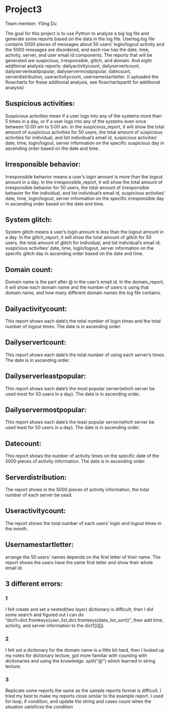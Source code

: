 # Project3
Team member: Yiling Du 

The goal for this project is to use Python to analyze a big log file and generate some reports based on the data in the log file. Userlog.log file contains 5000 pieces of messages about 50 users’ login/logout activity and the 5000 messages are disordered, and each row has the date, time, activity, server, and user email id components. The reports that will be generated are suspicious, irresponsible, glitch, and domain. And eight additional analysis reports: dailyactivitycount, dailyservertcount, dailyserverleastpopular, dailyservermostpopular, datecount, serverdistribution, useractivitycount, usernamestartletter. (I uploaded the flowcharts for these additional analysis, see flowchartspartII for additional analysis)
## Suspicious activities: 
Suspicious activities mean if a user logs into any of the systems more than 5 times in a day, or if a user logs into any of the systems even once between 12:00 am to 5:00 am. In the suspicious_report, it will show the total amount of suspicious activities for 50 users, the total amount of suspicious activities for individual, and list individual’s email id, suspicious activities’ date, time, login/logout, server information on the specific suspicious day in ascending order based on the date and time.
## Irresponsible behavior: 
Irresponsible behavior means a user’s login amount is more than the logout amount in a day. In the irresponsible_report, it will show the total amount of irresponsible behavior for 50 users, the total amount of irresponsible behavior for the individual, and list individual’s email id, suspicious activities’ date, time, login/logout, server information on the specific irresponsible day in ascending order based on the date and time.
## System glitch: 
System glitch means a user’s login amount is less than the logout amount in a day. In the glitch_report, it will show the total amount of glitch for 50 users, the total amount of glitch for individual, and list individual’s email id, suspicious activities’ date, time, login/logout, server information on the specific glitch day in ascending order based on the date and time.
## Domain count: 
Domain name is the part after @ in the user’s email id. In the domain_report, it will show each domain name and the number of users is using that domain name, and how many different domain names the log file contains.
## Dailyactivitycount: 
This report shows each date’s the total number of login times and the total number of logout times. The date is in ascending order.
## Dailyservertcount: 
This report shows each date’s the total number of using each server’s times. The date is in ascending order.
## Dailyserverleastpopular: 
This report shows each date’s the most popular server(which server be used most for 50 users in a day). The date is in ascending order.
## Dailyservermostpopular: 
This report shows each date’s the least popular server(which server be used least for 50 users in a day). The date is in ascending order.
## Datecount: 
This report shows the number of activity times on the specific date of the 5000 pieces of activity information. The date is in ascending order.
## Serverdistribution: 
The report shows in the 5000 pieces of activity information, the total number of each server be used.
## Useractivitycount: 
The report shows the total number of each users’ login and logout times in the month. 
## Usernamestartletter: 
arrange the 50 users’ names depends on the first letter of their name. The report shows the users have the same first letter and show their whole email id. 
## 3 different errors:
### 1 
I felt create and set a nested(two layer) dictionary is difficult, then I did some search and figured out I can do “dict1=dict.fromkeys(user_list,dict.fromkeys(date_list_sort))”, then add time, activity, and server information to the dict1[i][j].
### 2 
I felt set a dictionary for the domain name is a little bit hard, then I looked up my notes for dictionary lecture, got more familiar with counting with dictionaries and using the knowledge .split(“@”) which learned in string lecture. 
### 3 
Replicate some reports the same as the sample reports format is difficult. I tried my best to make my reports close similar to the example report. I used for loop, if condition, and update the string and cases count when the situation satisfices the condition


